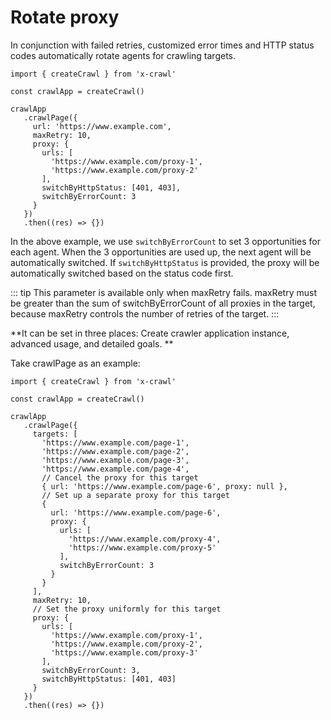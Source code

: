 # Rotate proxy

In conjunction with failed retries, customized error times and HTTP status codes automatically rotate agents for crawling targets.

```js{8,9,10,11,12,13,14,15,16}
import { createCrawl } from 'x-crawl'

const crawlApp = createCrawl()

crawlApp
   .crawlPage({
     url: 'https://www.example.com',
     maxRetry: 10,
     proxy: {
       urls: [
         'https://www.example.com/proxy-1',
         'https://www.example.com/proxy-2'
       ],
       switchByHttpStatus: [401, 403],
       switchByErrorCount: 3
     }
   })
   .then((res) => {})
```

In the above example, we use `switchByErrorCount` to set 3 opportunities for each agent. When the 3 opportunities are used up, the next agent will be automatically switched. If `switchByHttpStatus` is provided, the proxy will be automatically switched based on the status code first.

::: tip
This parameter is available only when maxRetry fails. maxRetry must be greater than the sum of switchByErrorCount of all proxies in the target, because maxRetry controls the number of retries of the target.
:::

**It can be set in three places: Create crawler application instance, advanced usage, and detailed goals. **

Take crawlPage as an example:

```js{13,17,18,19,20,21,22,23,26,28,29,30,31,32,33,34,35,36}
import { createCrawl } from 'x-crawl'

const crawlApp = createCrawl()

crawlApp
   .crawlPage({
     targets: [
       'https://www.example.com/page-1',
       'https://www.example.com/page-2',
       'https://www.example.com/page-3',
       'https://www.example.com/page-4',
       // Cancel the proxy for this target
       { url: 'https://www.example.com/page-6', proxy: null },
       // Set up a separate proxy for this target
       {
         url: 'https://www.example.com/page-6',
         proxy: {
           urls: [
             'https://www.example.com/proxy-4',
             'https://www.example.com/proxy-5'
           ],
           switchByErrorCount: 3
         }
       }
     ],
     maxRetry: 10,
     // Set the proxy uniformly for this target
     proxy: {
       urls: [
         'https://www.example.com/proxy-1',
         'https://www.example.com/proxy-2',
         'https://www.example.com/proxy-3'
       ],
       switchByErrorCount: 3,
       switchByHttpStatus: [401, 403]
     }
   })
   .then((res) => {})
```
